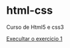 # html-css
 Curso de Html5 e css3

<a href="http://https://wsegundo1.github.io/html-css/exercicios/ex 001/index.html">Execultar o exercicio 1</a>